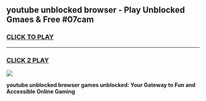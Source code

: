 
## youtube unblocked browser - Play Unblocked Gmaes & Free #07cam
<h3>
<a href="https://news.freeplayer.one?title=youtube_unblocked_browser&ref=03M">CLICK TO PLAY</a></h3>
<hr>

<h3>
<a href="https://news.freeplayer.one?title=youtube_unblocked_browser&ref=03M">CLICK 2 PLAY</a>
  
</h3>

<a href="https://news.freeplayer.one?title=youtube_unblocked_browser&ref=03M"><img src="https://clearcache.store/games.png"></a>


**youtube unblocked browser games unblocked: Your Gateway to Fun and Accessible Online Gaming**

